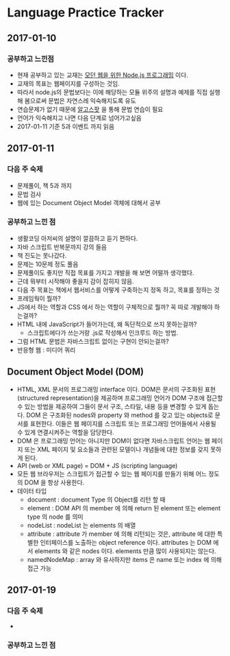 # Language Practice Tracker


## 2017-01-10
### 공부하고 느낀점
* 현재 공부하고 있는 교재는 [모던 웹을 위한 Node.js 프로그래밍](http://www.hanb.co.kr/book/look.html?isbn=978-89-7914-888-6) 이다.
* 교재의 목표는 웹페이지를 구성하는 것임.
* 따라서 node.js의 문법보다는 이에 해당하는 모듈 위주의 설명과 예제를 직접 실행 해 봄으로써 문법은 자연스레 익숙해지도록 유도
* 연습문제가 없기 때문에 [알고스팟](https://algospot.com/judge/problem/list/) 을 통해 문법 연습이 필요
* 언어가 익숙해지고 나면 다음 단계로 넘어가고싶음
* 2017-01-11 기준 5과 이벤트 까지 읽음

## 2017-01-11
### 다음 주 숙제
* 문제풀이, 책 5과 까지
* 문법 검사
* 웹에 있는 Document Object Model 객체에 대해서 공부

### 공부하고 느낀 점
* 생활코딩 아저씨의 설명이 깔끔하고 듣기 편하다.
* 자바 스크립트 반복문까지 강의 들음
* 책 진도는 못나갔다.
* 문제는 10문제 정도 풀음
* 문제풀이도 좋지만 직접 목표를 가지고 개발을 해 보면 어떨까 생각했다.
* 근데 뭐부터 시작해야 좋을지 감이 잡히지 않음.
* 다음 주 목표는 책에서 웹서비스를 어떻게 구축하는지 정독 하고, 목표를 정하는 것
* 프레임웍이 뭘까?
* JS에서 하는 역할과 CSS 에서 하는 역할이 구체적으로 뭘까? 꼭 따로 개발해야 하는걸까?
* HTML 내에 JavaScript가 들어가는데, 왜 독단적으로 쓰지 못하는걸까?
  * 스크립트에다가 쓰는거랑 .js로 작성해서 인크루드 하는 방법.
* 그럼 HTML 문법은 자바스크립트 없이는 구현이 안되는걸까?
* 반응형 웹 : 미디어 쿼리

## Document Object Model (DOM)
* HTML, XML 문서의 프로그래밍 interface 이다. DOM은 문서의 구조화된 표현(structured representation)을 제공하며 프로그래밍 언어가 DOM 구조에 접근할 수 있는 방법을 제공하여 그들이 문서 구조, 스타일, 내용 등을 변경할 수 있게 돕는다. DOM 은 구조화된 nodes와 property 와 method 를 갖고 있는 objects로 문서를 표현한다. 이들은 웹 페이지를 스크립트 또는 프로그래밍 언어들에서 사용될 수 있게 연결시켜주는 역할을 담당한다.
* DOM 은 프로그래밍 언어는 아니지만 DOM이 없다면 자바스크립트 언어는 웹 페이지 또는 XML 페이지 및 요소들과 관련된 모델이나 개념들에 대한 정보를 갖지 못하게 된다.
* API (web or XML page) = DOM + JS (scripting language)
* 모든 웹 브라우저는 스크립트가 접근할 수 있는 웹 페이지를 만들기 위해 어느 정도의 DOM 을 항상 사용한다.
* 데이터 타입
  * document : document Type 의 Object를 리턴 할 때
  * element : DOM API 의 member 에 의해 return 된 element 또는 element type 의 node 를 의미
  * nodeList : nodeList 는 elements 의 배열
  * attribute : attribute 가 member 에 의해 리턴되는 것은, attribute 에 대한 특별한 인터페이스를 노출하는 object reference 이다. attributes 는 DOM 에서 elements 와 같은 nodes 이다. elements 만큼 많이 사용되지는 않는다.
  * namedNodeMap : array 와 유사하지만 items 은 name 또는 index 에 의해 접근 가능


## 2017-01-19
### 다음 주 숙제
* 

### 공부하고 느낀 점
